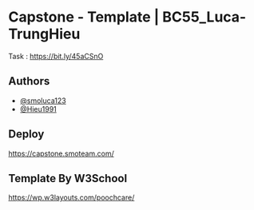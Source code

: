 
# Capstone - Template | BC55_Luca-TrungHieu

Task : https://bit.ly/45aCSnO


## Authors

- [@smoluca123](https://www.github.com/smoluca123)
- [@Hieu1991](https://github.com/Hieu1991)

## Deploy

https://capstone.smoteam.com/


## Template By W3School

https://wp.w3layouts.com/poochcare/

